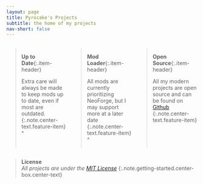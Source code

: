 ```yaml
---
layout: page
title: Pyrocake's Projects
subtitle: the home of my projects
nav-short: false
---
```


<div class="features-container" markdown="1">

> <i class="fa-solid fa-calendar"></i> **Up to Date**{:.item-header}
>
> Extra care will always be made to keep mods up to date, even if most are outdated.
{:.note.center-text.feature-item}
^

> <i class="fas fa-terminal"></i> **Mod Loader**{:.item-header}
>
> All mods are currently prioritizing NeoForge, but I may support more at a later date
{:.note.center-text.feature-item}
^

> <i class="fa-brands fa-github"></i> **Open Source**{:.item-header}
>
> All my modern projects are open source and can be found on [Github][MY GITHUB]
{:.note.center-text.feature-item}

</div>

> **License** \
> _All projects are under the [MIT License][MIT]_
{:.note.getting-started.center-box.center-text}

[MIT]: https://www.tldrlegal.com/license/mit-license
[MY GITHUB]: https://github.com/Pyrocake

<style>
.center-text {
    text-align: center;
}

.center-box {
    max-width: fit-content;
    margin-left: auto;
    margin-right: auto;
}

.getting-started {
    background-color: rgba(187, 187, 187, 0.1);
    border-radius: 5px;
}

.features-container {
    gap: 1em;
    display: grid;
    grid-template-columns: repeat(3, 1fr);
    margin: 1em auto;
}

.feature-item {
    margin: 0;
    padding-left: 0.6em;
    padding-right: 0.6em;
    font-size: 0.9em;
    background-color: rgba(187, 187, 187, 0.1);
    border-radius: 10px;
}

.feature-item * {
    margin-top: 0.5em;
    margin-bottom: 0.5em;
}

.item-header {
    font-size: 1.1em;
}

@media (max-width: 719px) {
    .features-container {
        grid-template-columns: 1fr;
        grid-template-rows: repeat(3, 1fr);
    }

    .intro-header .page-heading h1 {
        margin-top: 0;
        font-size: 2.5em;
    }
}
</style>